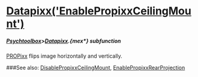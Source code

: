 # [Datapixx('EnablePropixxCeilingMount')](Datapixx-EnablePropixxCeilingMount) 
##### [Psychtoolbox](Psychtoolbox)>[Datapixx](Datapixx).{mex*} subfunction


[PROPixx](PROPixx) flips image horizontally and vertically.  
  


###See also:
[DisablePropixxCeilingMount](Datapixx-DisablePropixxCeilingMount), [EnablePropixxRearProjection](Datapixx-EnablePropixxRearProjection)
